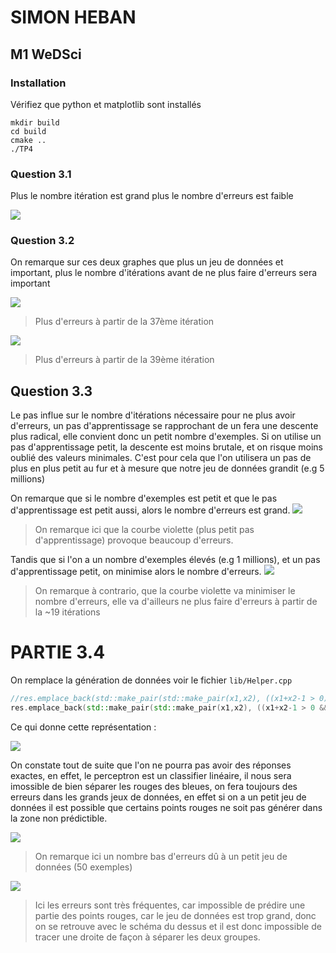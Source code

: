 # SIMON HEBAN
## M1 WeDSci


### Installation

Vérifiez que python et matplotlib sont installés

    mkdir build
    cd build
    cmake ..
    ./TP4


### Question 3.1

Plus le nombre itération est grand plus le nombre d'erreurs est faible

![](answers/errorbyitr.png)

### Question 3.2

On remarque sur ces deux graphes que plus un jeu de données et important, plus le nombre d'itérations avant de ne plus faire d'erreurs sera important

![](answers/errorbyexemple_10.png)
> Plus d'erreurs à partir de la 37ème itération

![](answers/errorbyexemple_10000.png)
> Plus d'erreurs à partir de la 39ème itération

## Question 3.3

Le pas influe sur le nombre d'itérations nécessaire pour ne plus avoir d'erreurs, un pas d'apprentissage se rapprochant de un fera une descente plus radical, elle convient donc un petit nombre d'exemples.
Si on utilise un pas d'apprentissage petit, la descente est moins brutale, et on risque moins oublié des valeurs minimales.
C'est pour cela que l'on utilisera un pas de plus en plus petit au fur et à mesure que notre jeu de données grandit (e.g 5 millions)

On remarque que si le nombre d'exemples est petit et que le pas d'apprentissage est petit aussi, alors le nombre d'erreurs est grand.
![](answers/errorbylearning_step_100.png)
> On remarque ici que la courbe violette (plus petit pas d'apprentissage) provoque beaucoup d'erreurs.


Tandis que si l'on a un nombre d'exemples élevés (e.g 1 millions), et un pas d'apprentissage petit, on minimise alors le nombre d'erreurs.
![](answers/errorbylearning_step_100000.png)
> On remarque à contrario, que la courbe violette va minimiser le nombre d'erreurs, elle va d'ailleurs ne plus faire d'erreurs à partir de la ~19 itérations


# PARTIE 3.4

On remplace la génération de données voir le fichier `lib/Helper.cpp`

```cpp
//res.emplace_back(std::make_pair(std::make_pair(x1,x2), ((x1+x2-1 > 0) ? 1 : -1)));
res.emplace_back(std::make_pair(std::make_pair(x1,x2), ((x1+x2-1 > 0 && x2 > 0.5) ? 1 : -1)));
```

Ce qui donne cette représentation :

![](answers/plot_points_3_4.png)

On constate tout de suite que l'on ne pourra pas avoir des réponses exactes, en effet, le perceptron est un classifier linéaire, il nous sera imossible de bien séparer les rouges des bleues, on fera toujours des erreurs dans les grands jeux de données, en effet si on a un petit jeu de données il est possible que certains points rouges ne soit pas générer dans la zone non prédictible.

![](answers/partie_4_errorbyitr.png)
> On remarque ici un nombre bas d'erreurs dû à un petit jeu de données (50 exemples)

![](answers/partie_4_errorbyexemple_10000.png)
> Ici les erreurs sont très fréquentes, car impossible de prédire une partie des points rouges, car le jeu de données est trop grand, donc on se retrouve avec le schéma du dessus et il est donc impossible de tracer une droite de façon à séparer les deux groupes. 